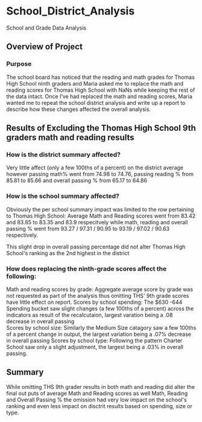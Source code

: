 # School_District_Analysis
School and Grade Data Analysis

## Overview of Project

### Purpose
The school board has noticed that the reading and math grades for Thomas High School ninth graders and Maria asked me to replace the math and reading scores for Thomas High School with NaNs while keeping the rest of the data intact. Once I’ve had replaced the math and reading scores, Maria wanted me to repeat the school district analysis and write up a report to describe how these changes affected the overall analysis.

## Results of Excluding the Thomas High School 9th graders math and reading results

### How is the district summary affected?
Very little affect (only a few 100ths of a percent) on the district average however passing math% went from 74.98 to 74.76, passing reading % from 85.81 to 85.66 and overall passing % from 65.17 to 64.86   

### How is the school summary affected?
Obviously the per school summary impact was limited to the row pertaining to Thomas High School: Average Math and Reading scores went from 83.42 and 83.85 to 83.35 and 83.9 respecitvely while math, reading and overall passing % went from 93.27 / 97.31 / 90.95 to 93.19 / 97.02 / 90.63 respectively.

This slight drop in overall passing percentage did not alter Thomas High School's ranking as the 2nd highest in the district

### How does replacing the ninth-grade scores affect the following:
Math and reading scores by grade: Aggregate average score by grade was not requested as part of the analysis thus omitting THS' 9th grade scores have little effect on report.
Scores by school spending: The $630 -644 Spending bucket saw slight changes (a few 100ths of a percent) across the indicators as result of the recalcutaion, largest varation being a .08 decrease in overall passing  
Scores by school size: Similarly the Medium Size catagory saw a few 100ths of a percent change in output, the largest variation being a .07% decrease in overall passing 
Scores by school type: Following the pattern Charter School saw only a slight adjustment, the largest being a .03% in overall passing.

## Summary

While omitting THS 9th grader results in both math and reading did alter the final out puts of average Math and Reading scores as well Math, Reading and Overall Passing % the omission had very low impact on the school's ranking and even less impact on disctrit results based on spending, size or type. 


